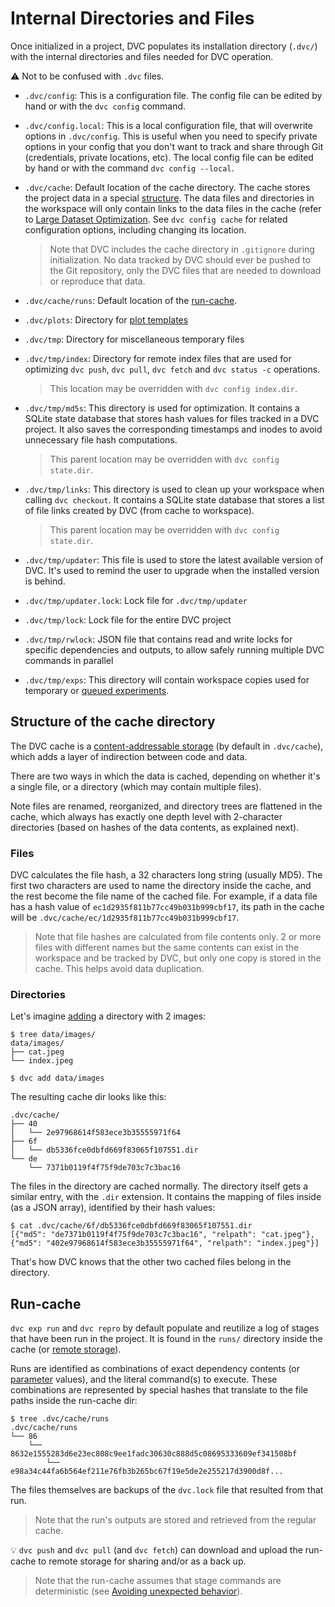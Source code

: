 # Internal Directories and Files

Once initialized in a <abbr>project</abbr>, DVC populates its installation
directory (`.dvc/`) with the internal directories and files needed for DVC
operation.

⚠️ Not to be confused with `.dvc` files.

- `.dvc/config`: This is a configuration file. The config file can be edited by
  hand or with the `dvc config` command.

- `.dvc/config.local`: This is a local configuration file, that will overwrite
  options in `.dvc/config`. This is useful when you need to specify private
  options in your config that you don't want to track and share through Git
  (credentials, private locations, etc). The local config file can be edited by
  hand or with the command `dvc config --local`.

- `.dvc/cache`: Default location of the <abbr>cache</abbr> directory. The cache
  stores the project data in a special
  [structure](#structure-of-the-cache-directory). The data files and directories
  in the <abbr>workspace</abbr> will only contain links to the data files in the
  cache (refer to
  [Large Dataset Optimization](/doc/user-guide/large-dataset-optimization). See
  `dvc config cache` for related configuration options, including changing its
  location.

  > Note that DVC includes the cache directory in `.gitignore` during
  > initialization. No data tracked by DVC should ever be pushed to the Git
  > repository, only the <abbr>DVC files</abbr> that are needed to download or
  > reproduce that data.

- `.dvc/cache/runs`: Default location of the [run-cache](#run-cache).

- `.dvc/plots`: Directory for
  [plot templates](/doc/user-guide/visualizing-plots#plot-templates-data-series-only)

- `.dvc/tmp`: Directory for miscellaneous temporary files

- `.dvc/tmp/index`: Directory for remote index files that are used for
  optimizing `dvc push`, `dvc pull`, `dvc fetch` and `dvc status -c` operations.

  > This location may be overridden with `dvc config index.dir`.

- `.dvc/tmp/md5s`: This directory is used for optimization. It contains a SQLite
  state database that stores hash values for files tracked in a DVC project. It
  also saves the corresponding timestamps and inodes to avoid unnecessary file
  hash computations.

  > This parent location may be overridden with `dvc config state.dir`.

- `.dvc/tmp/links`: This directory is used to clean up your workspace when
  calling `dvc checkout`. It contains a SQLite state database that stores a list
  of file links created by DVC (from cache to <abbr>workspace</abbr>).

  > This parent location may be overridden with `dvc config state.dir`.

- `.dvc/tmp/updater`: This file is used to store the latest available version of
  DVC. It's used to remind the user to upgrade when the installed version is
  behind.

- `.dvc/tmp/updater.lock`: Lock file for `.dvc/tmp/updater`

- `.dvc/tmp/lock`: Lock file for the entire DVC project

- `.dvc/tmp/rwlock`: JSON file that contains read and write locks for specific
  dependencies and outputs, to allow safely running multiple DVC commands in
  parallel

- `.dvc/tmp/exps`: This directory will contain workspace copies used for
  temporary or [queued experiments].

[queued experiments]:
  /doc/user-guide/experiment-management/running-experiments#the-experiments-queue

## Structure of the cache directory

The DVC cache is a
[content-addressable storage](https://en.wikipedia.org/wiki/Content-addressable_storage)
(by default in `.dvc/cache`), which adds a layer of indirection between code and
data.

There are two ways in which the data is <abbr>cached</abbr>, depending on
whether it's a single file, or a directory (which may contain multiple files).

Note files are renamed, reorganized, and directory trees are flattened in the
cache, which always has exactly one depth level with 2-character directories
(based on hashes of the data contents, as explained next).

### Files

DVC calculates the file hash, a 32 characters long string (usually MD5). The
first two characters are used to name the directory inside the cache, and the
rest become the file name of the cached file. For example, if a data file has a
hash value of `ec1d2935f811b77cc49b031b999cbf17`, its path in the cache will be
`.dvc/cache/ec/1d2935f811b77cc49b031b999cbf17`.

> Note that file hashes are calculated from file contents only. 2 or more files
> with different names but the same contents can exist in the workspace and be
> tracked by DVC, but only one copy is stored in the cache. This helps avoid
> data duplication.

### Directories

Let's imagine [adding](/doc/command-reference/add) a directory with 2 images:

```dvc
$ tree data/images/
data/images/
├── cat.jpeg
└── index.jpeg

$ dvc add data/images
```

The resulting cache dir looks like this:

```dvc
.dvc/cache/
├── 40
│   └── 2e97968614f583ece3b35555971f64
├── 6f
│   └── db5336fce0dbfd669f83065f107551.dir
└── de
    └── 7371b0119f4f75f9de703c7c3bac16
```

The files in the directory are cached normally. The directory itself gets a
similar entry, with the `.dir` extension. It contains the mapping of files
inside (as a JSON array), identified by their hash values:

```dvc
$ cat .dvc/cache/6f/db5336fce0dbfd669f83065f107551.dir
[{"md5": "de7371b0119f4f75f9de703c7c3bac16", "relpath": "cat.jpeg"},
{"md5": "402e97968614f583ece3b35555971f64", "relpath": "index.jpeg"}]
```

That's how DVC knows that the other two cached files belong in the directory.

## Run-cache

`dvc exp run` and `dvc repro` by default populate and reutilize a log of stages
that have been run in the project. It is found in the `runs/` directory inside
the cache (or [remote storage](/doc/command-reference/remote)).

Runs are identified as combinations of exact <abbr>dependency</abbr> contents
(or [parameter](/doc/command-reference/params) values), and the literal
command(s) to execute. These combinations are represented by special hashes that
translate to the file paths inside the run-cache dir:

```dvc
$ tree .dvc/cache/runs
.dvc/cache/runs
└── 86
    └── 8632e1555283d6e23ec808c9ee1fadc30630c888d5c08695333609ef341508bf
        └── e98a34c44fa6b564ef211e76fb3b265bc67f19e5de2e255217d3900d8f...
```

The files themselves are backups of the `dvc.lock` file that resulted from that
run.

> Note that the run's <abbr>outputs</abbr> are stored and retrieved from the
> regular cache.

💡 `dvc push` and `dvc pull` (and `dvc fetch`) can download and upload the
run-cache to remote storage for sharing and/or as a back up.

> Note that the run-cache assumes that stage commands are deterministic (see
> [Avoiding unexpected behavior]).

[avoiding unexpected behavior]:
  /doc/user-guide/project-structure/dvcyaml-files#avoiding-unexpected-behavior
